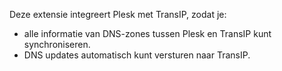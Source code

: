Deze extensie integreert Plesk met TransIP, zodat je:

- alle informatie van DNS-zones tussen Plesk en TransIP kunt synchroniseren.
- DNS updates automatisch kunt versturen naar TransIP.
